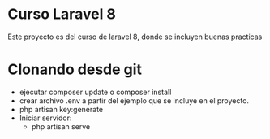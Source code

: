 # Curso Laravel 8
Este proyecto es del curso de laravel 8, donde se incluyen buenas practicas

Clonando desde git
==================
* ejecutar composer update o composer install
* crear archivo .env a partir del ejemplo que se incluye en el proyecto.
* php artisan key:generate
* Iniciar servidor:
	- php artisan serve